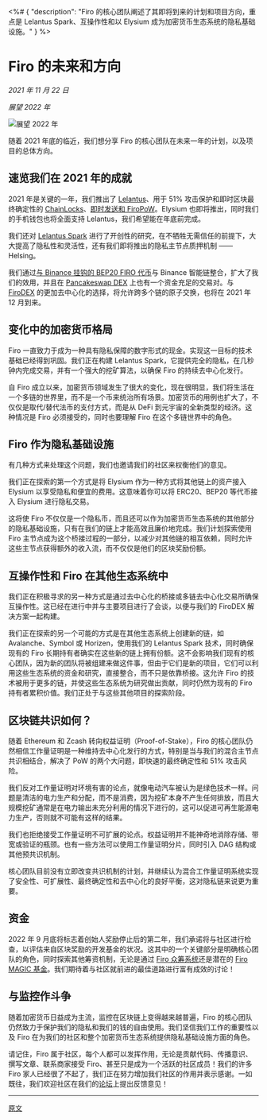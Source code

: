 <%# {
  "description": "Firo 的核心团队阐述了其即将到来的计划和项目方向，重点是 Lelantus Spark、互操作性和以 Elysium 成为加密货币生态系统的隐私基础设施。"
} %>

# Firo 的未来和方向

_2021 年 11 月 22 日_

_展望 2022 年_

![展望 2022 年](https://firo.org/blog/assets/firo_looking_ahead_2022.png)

随着 2021 年底的临近，我们想分享 Firo 的核心团队在未来一年的计划，以及项目的总体方向。

## 速览我们在 2021 年的成就

2021 年是关键的一年，我们推出了 [Lelantus](https://firo.org/2021/01/06/lelantus-activating-on-firo.html)、用于 51% 攻击保护和即时区块最终确定性的 [ChainLocks](https://firo.org/2021/01/28/chainlocks-activated-mainnet.html)、[即时发送和 FiroPoW](https://firo.org/2021/10/01/firopow-and-instantsend-release.html)。Elysium 也即将推出，同时我们的手机钱包也将全面支持 Lelantus，我们希望能在年底前完成。

我们还对 [Lelantus Spark](https://firo.org/2021/08/24/presenting-lelantus-spark.html) 进行了开创性的研究，在不牺牲无需信任的前提下，大大提高了隐私性和灵活性，还有我们即将推出的隐私主节点质押机制 —— Helsing。

我们通过[与 Binance 挂钩的 BEP20 FIRO 代币](https://www.coingecko.com/en/coins/binance-peg-firo)与 Binance 智能链整合，扩大了我们的效用，并且在 [Pancakeswap DEX](https://pancakeswap.finance/swap?inputCurrency=0xbb4cdb9cbd36b01bd1cbaebf2de08d9173bc095c&outputCurrency=0xd5d0322b6bab6a762c79f8c81a0b674778e13aed) 上也有一个资金充足的交易对。与 [FiroDEX](https://github.com/firoorg/FiroDEX-Desktop) 的更加去中心化的选择，将允许跨多个链的原子交换，也将在 2021 年 12 月到来。

## 变化中的加密货币格局

Firo 一直致力于成为一种具有隐私保障的数字形式的现金。实现这一目标的技术基础已经得到巩固。我们正在构建 Lelantus Spark，它提供完全的隐私，在几秒钟内完成交易，并有一个强大的挖矿算法，以确保 Firo 的持续去中心化发行。

自 Firo 成立以来，加密货币领域发生了很大的变化，现在很明显，我们将生活在一个多链的世界里，而不是一个币来统治所有场景。加密货币的用例也扩大了，不仅仅是取代/替代法币的支付方式，而是从 DeFi 到元宇宙的全新类型的经济。这种情况是 Firo 必须接受的，同时也要理解 Firo 在这个多链世界中的角色。

## Firo 作为隐私基础设施

有几种方式来处理这个问题，我们也邀请我们的社区来权衡他们的意见。

我们正在探索的第一个方式是将 Elysium 作为一种方式将其他链上的资产接入 Elysium 以享受隐私和便宜的费用。这意味着你可以将 ERC20、BEP20 等代币接入 Elysium 进行隐私交易。

这将使 Firo 不仅仅是一个隐私币，而且还可以作为加密货币生态系统的其他部分的隐私基础设施，只有在我们的链上才能高效且廉价地完成。我们计划探索使用 Firo 主节点成为这个桥接过程的一部分，以减少对其他链的相互依赖，同时允许这些主节点获得额外的收入流，而不仅仅是他们的区块奖励份额。

## 互操作性和 Firo 在其他生态系统中

我们正在积极寻求的另一种方式是通过去中心化的桥接或多链去中心化交易所确保互操作性。这已经在进行中并与主要项目进行了会谈，以便与我们的 FiroDEX 解决方案一起构建。

我们正在探索的另一个可能的方式是在其他生态系统上创建新的链，如 Avalanche、Symbol 或 Horizen，使用我们的 Lelantus Spark 技术，同时确保现有的 Firo 长期持有者确实在这些新的链上拥有份额。这不会影响我们现有的核心团队，因为新的团队将被组建来做这件事，但由于它们是新的项目，它们可以利用这些生态系统的资金和研究，直接整合，而不只是依靠桥接。这允许 Firo 的技术被用于更多的链，并使这些生态系统为研究做出贡献，同时仍然为现有的 Firo 持有者累积价值。我们正处于与这些其他项目的探索阶段。

## 区块链共识如何？

随着 Ethereum 和 Zcash 转向权益证明（Proof-of-Stake），Firo 的核心团队仍然相信工作量证明是一种维持去中心化发行的方式，特别是当与我们的混合主节点共识相结合，解决了 PoW 的两个大问题，即快速的最终确定性和 51% 攻击风险。

我们反对工作量证明对环境有害的论点，就像电动汽车被认为是绿色技术一样。问题是清洁的电力生产和分配，而不是消费，因为挖矿本身不产生任何排放，而且大规模挖矿通常是在电力输出未充分利用的情况下进行的，这可以促进可再生能源电力生产，否则就不可能有这样的结果。

我们也拒绝接受工作量证明不可扩展的论点。权益证明并不能神奇地消除存储、带宽或验证的瓶颈。也有一些方法可以使用工作量证明分片，同时引入 DAG 结构或其他预共识机制。

核心团队目前没有立即改变共识机制的计划，并继续认为混合工作量证明系统实现了安全性、可扩展性、最终确定性和去中心化的良好平衡，这对隐私链来说更为重要。

## 资金

2022 年 9 月底将标志着创始人奖励停止后的第二年，我们承诺将与社区进行检查，以评估来自区块奖励的开发基金的状况。这其中的一个关键部分是明确核心团队的角色，同时探索其他筹资机制，无论是通过 [Firo 众筹系统](https://fcs.firo.org/)还是潜在的 [Firo MAGIC 基金](https://forum.firo.org/t/seeking-feedback-on-a-magic-firo-fund)。我们期待着与社区就前进的最佳道路进行富有成效的讨论！

## 与监控作斗争

随着加密货币日益成为主流，监控在区块链上变得越来越普遍，Firo 的核心团队仍然致力于保护我们的隐私和我们的钱的自由使用。我们坚信我们工作的重要性以及 Firo 在为我们的社区和整个加密货币生态系统提供隐私基础设施方面的角色。

请记住，Firo 属于社区，每个人都可以发挥作用，无论是贡献代码、传播意识、撰写文章、联系商家接受 Firo、甚至只是成为一个活跃的社区成员！我们的许多 Firo 家人已经很了不起了，我们正在努力增加我们社区的作用并表示感谢。一如既往，我们欢迎社区在我们的[论坛](https://forum.firo.org/)上提出反馈意见！

---

[原文](https://firo.org/2021/11/22/firo-future-direction-2022.html)
